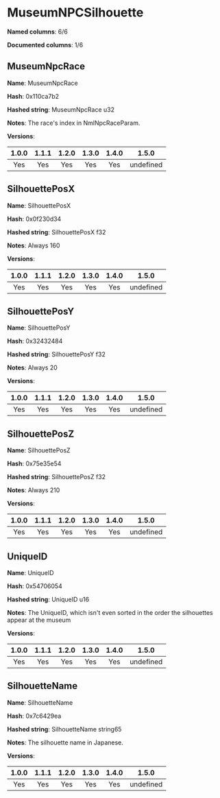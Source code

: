 # MuseumNPCSilhouette
**Named columns**: 6/6

**Documented columns**: 1/6

## MuseumNpcRace

**Name**: MuseumNpcRace

**Hash**: 0x110ca7b2

**Hashed string**: MuseumNpcRace u32

**Notes**: The race's index in NmlNpcRaceParam.

**Versions**: 

 | 1.0.0 | 1.1.1 | 1.2.0 | 1.3.0 | 1.4.0 | 1.5.0 |
|:--:|:--:|:--:|:--:|:--:|:--:|
| Yes | Yes | Yes | Yes | Yes | undefined |


## SilhouettePosX

**Name**: SilhouettePosX

**Hash**: 0x0f230d34

**Hashed string**: SilhouettePosX f32

**Notes**: Always 160

**Versions**: 

 | 1.0.0 | 1.1.1 | 1.2.0 | 1.3.0 | 1.4.0 | 1.5.0 |
|:--:|:--:|:--:|:--:|:--:|:--:|
| Yes | Yes | Yes | Yes | Yes | undefined |


## SilhouettePosY

**Name**: SilhouettePosY

**Hash**: 0x32432484

**Hashed string**: SilhouettePosY f32

**Notes**: Always 20

**Versions**: 

 | 1.0.0 | 1.1.1 | 1.2.0 | 1.3.0 | 1.4.0 | 1.5.0 |
|:--:|:--:|:--:|:--:|:--:|:--:|
| Yes | Yes | Yes | Yes | Yes | undefined |


## SilhouettePosZ

**Name**: SilhouettePosZ

**Hash**: 0x75e35e54

**Hashed string**: SilhouettePosZ f32

**Notes**: Always 210

**Versions**: 

 | 1.0.0 | 1.1.1 | 1.2.0 | 1.3.0 | 1.4.0 | 1.5.0 |
|:--:|:--:|:--:|:--:|:--:|:--:|
| Yes | Yes | Yes | Yes | Yes | undefined |


## UniqueID

**Name**: UniqueID

**Hash**: 0x54706054

**Hashed string**: UniqueID u16

**Notes**: The UniqueID, which isn't even sorted in the order the silhouettes appear at the museum

**Versions**: 

 | 1.0.0 | 1.1.1 | 1.2.0 | 1.3.0 | 1.4.0 | 1.5.0 |
|:--:|:--:|:--:|:--:|:--:|:--:|
| Yes | Yes | Yes | Yes | Yes | undefined |


## SilhouetteName

**Name**: SilhouetteName

**Hash**: 0x7c6429ea

**Hashed string**: SilhouetteName string65

**Notes**: The silhouette name in Japanese.

**Versions**: 

 | 1.0.0 | 1.1.1 | 1.2.0 | 1.3.0 | 1.4.0 | 1.5.0 |
|:--:|:--:|:--:|:--:|:--:|:--:|
| Yes | Yes | Yes | Yes | Yes | undefined |


